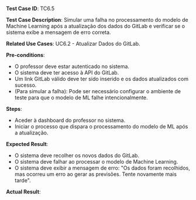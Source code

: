 **Test Case ID**: TC6.5  

**Test Case Description**: Simular uma falha no processamento do modelo de Machine Learning após a atualização dos dados do GitLab e verificar se o sistema exibe a mensagem de erro correta.  

**Related Use Cases**: UC6.2 - Atualizar Dados do GitLab. 

**Pre-conditions**:  

- O professor deve estar autenticado no sistema.  
- O sistema deve ter acesso à API do GitLab.  
- Um link GitLab válido deve ter sido inserido e os dados atualizados com sucesso. 
- (Para simular a falha): Pode ser necessário configurar o ambiente de teste para que o modelo de ML falhe intencionalmente. 

**Steps**:  

- Aceder à dashboard do professor no sistema.  
- Iniciar o processo que dispara o processamento do modelo de ML após a atualização.

**Expected Result**:  

- O sistema deve recolher os novos dados do GitLab.  
- O sistema deve falhar ao processar o modelo de Machine Learning.  
- O sistema deve exibir a mensagem de erro: "Os dados foram recolhidos, mas ocorreu um erro ao gerar as previsões. Tente novamente mais tarde".  

**Actual Result**: